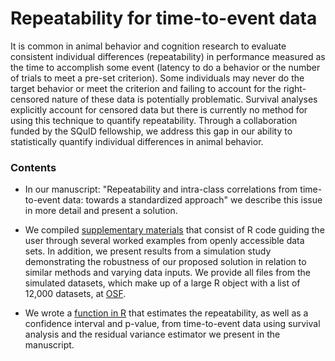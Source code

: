 # Repeatability for time-to-event data

It is common in animal behavior and cognition research to evaluate consistent individual differences (repeatability) in performance measured as the time to accomplish some event (latency to do a behavior or the number of trials to meet a pre-set criterion). Some individuals may never do the target behavior or meet the criterion and failing to account for the right-censored nature of these data is potentially problematic. Survival analyses explicitly account for censored data but there is currently no method for using this technique to quantify repeatability. Through a collaboration funded by the SQuID fellowship, we address this gap in our ability to statistically quantify individual differences in animal behavior.

### Contents
 - In our manuscript: "Repeatability and intra-class correlations from time-to-event data: towards a standardized approach" we describe this issue in more detail and present a solution.

 - We compiled [supplementary materials](https://kelseybmccune.github.io/Time-to-Event_Repeatability/Supplementary-materials.html) that consist of R code guiding the user through several worked examples from openly accessible data sets. In addition, we present results from a simulation study demonstrating the robustness of our proposed solution in relation to similar methods and varying data inputs. We provide all files from the simulated datasets, which make up of a large R object with a list of 12,000 datasets, at [OSF](https://osf.io/cfhmv/).

 - We wrote a [function in R](https://github.com/kelseybmccune/Time-to-Event_Repeatability/blob/main/R/rptRsurv.R) that estimates the repeatability, as well as a confidence interval and p-value, from time-to-event data using survival analysis and the residual variance estimator we present in the manuscript.

